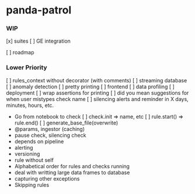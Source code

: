 # panda-patrol

### WIP
[x] suites
[ ] GE integration


[ ] roadmap
### Lower Priority
[ ] rules_context without decorator (with comments)
[ ] streaming database
[ ] anomaly detection
[ ] pretty printing
[ ] frontend
[ ] data profiling
[ ] deployment
[ ] wrap assertions for printing
[ ] did you mean suggestions for when user mistypes check name
[ ] silencing alerts and reminder in X days, minutes, hours, etc.
- Go from notebook to check
    [ ] check.init => name, etc
    [ ] rule.start() => rule.end()
    [ ] generate_base_file(overwrite)
- @params, ingestor (caching)
- pause check, silencing check
- depends on pipeline
- alerting
- versioning
- rule without self
- Alphabetical order for rules and checks running
- deal with writting large data frames to database
- capturing other exceptions
- Skipping rules
